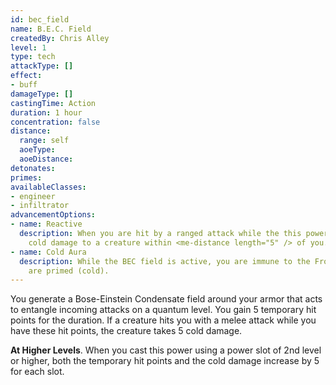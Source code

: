 ```yaml
---
id: bec_field
name: B.E.C. Field
createdBy: Chris Alley
level: 1
type: tech
attackType: []
effect:
- buff
damageType: []
castingTime: Action
duration: 1 hour
concentration: false
distance:
  range: self
  aoeType:
  aoeDistance:
detonates:
primes:
availableClasses:
- engineer
- infiltrator
advancementOptions:
- name: Reactive
  description: When you are hit by a ranged attack while the this power is active, you may use your reaction to deal the
    cold damage to a creature within <me-distance length="5" /> of you.
- name: Cold Aura
  description: While the BEC field is active, you are immune to the Frozen condition. Creatures that take damage from this power
    are primed (cold).
---
```

You generate a Bose-Einstein Condensate field around your armor that acts to entangle incoming attacks on a quantum level.
You gain 5 temporary hit points for the duration. If a creature hits you with a melee attack while you have these hit
points, the creature takes 5 cold damage.

__At Higher Levels__. When you cast this power using a power slot of 2nd level or higher, both the temporary
hit points and the cold damage increase by 5 for each slot.
